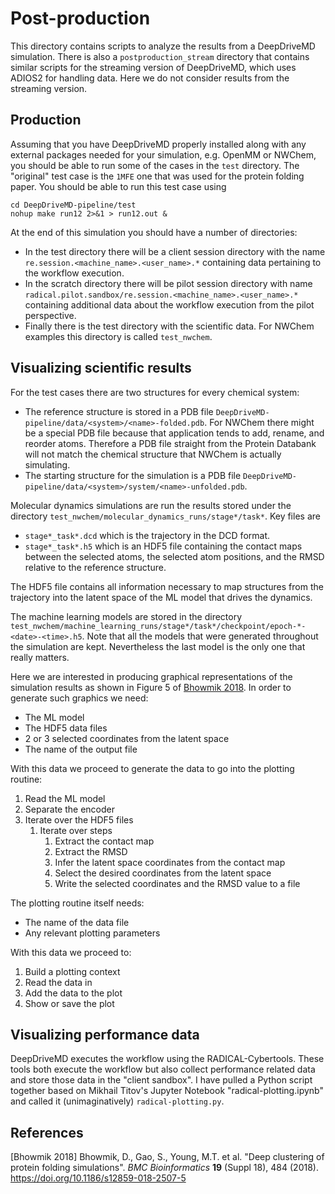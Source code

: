 # Post-production

This directory contains scripts to analyze the results from a DeepDriveMD simulation.
There is also a `postproduction_stream` directory that contains similar scripts for 
the streaming version of DeepDriveMD, which uses ADIOS2 for handling data. Here we do
not consider results from the streaming version.

## Production

Assuming that you have DeepDriveMD properly installed along with any external packages
needed for your simulation, e.g. OpenMM or NWChem, you should be able to run some
of the cases in the `test` directory. The "original" test case is the `1MFE` one
that was used for the protein folding paper. You should be able to run this test case
using

```
cd DeepDriveMD-pipeline/test
nohup make run12 2>&1 > run12.out &
```

At the end of this simulation you should have a number of directories:

- In the test directory there will be a client session directory with the
  name `re.session.<machine_name>.<user_name>.*` containing data pertaining
  to the workflow execution.
- In the scratch directory there will be pilot session directory with name
  `radical.pilot.sandbox/re.session.<machine_name>.<user_name>.*` containing
  additional data about the workflow execution from the pilot perspective.
- Finally there is the test directory with the scientific data. For NWChem
  examples this directory is called `test_nwchem`.

## Visualizing scientific results

For the test cases there are two structures for every chemical system:

- The reference structure is stored in a PDB file 
  `DeepDriveMD-pipeline/data/<system>/<name>-folded.pdb`. For NWChem there
  might be a special PDB file because that application tends to add, rename,
  and reorder atoms. Therefore a PDB file straight from the Protein Databank 
  will not match the chemical structure that NWChem is actually simulating.
- The starting structure for the simulation is a PDB file 
  `DeepDriveMD-pipeline/data/<system>/system/<name>-unfolded.pdb`.

Molecular dynamics simulations are run the results stored under the directory
`test_nwchem/molecular_dynamics_runs/stage*/task*`. Key files are 

- `stage*_task*.dcd` which is the trajectory in the DCD format.
- `stage*_task*.h5` which is an HDF5 file containing the contact maps between
  the selected atoms, the selected atom positions, and the RMSD relative to
  the reference structure.

The HDF5 file contains all information necessary to map structures from the
trajectory into the latent space of the ML model that drives the dynamics.

The machine learning models are stored in the directory
`test_nwchem/machine_learning_runs/stage*/task*/checkpoint/epoch-*-<date>-<time>.h5`.
Note that all the models that were generated throughout the simulation are kept.
Nevertheless the last model is the only one that really matters.

Here we are interested in producing graphical representations of the simulation 
results as shown in Figure 5 of [Bhowmik 2018](#bhowmik-2018). 
In order to generate such graphics we need:

- The ML model
- The HDF5 data files
- 2 or 3 selected coordinates from the latent space
- The name of the output file

With this data we proceed to generate the data to go into the plotting routine:

  1. Read the ML model
  2. Separate the encoder
  3. Iterate over the HDF5 files
     1. Iterate over steps
        1. Extract the contact map
        2. Extract the RMSD
        3. Infer the latent space coordinates from the contact map
        4. Select the desired coordinates from the latent space
        5. Write the selected coordinates and the RMSD value to a file

The plotting routine itself needs:

- The name of the data file
- Any relevant plotting parameters

With this data we proceed to:

  1. Build a plotting context
  2. Read the data in
  3. Add the data to the plot
  4. Show or save the plot

## Visualizing performance data

DeepDriveMD executes the workflow using the RADICAL-Cybertools. These tools
both execute the workflow but also collect performance related data and store
those data in the "client sandbox". I have pulled a Python script together
based on Mikhail Titov's Jupyter Notebook "radical-plotting.ipynb" and 
called it (unimaginatively) `radical-plotting.py`.

## References

<A name="bhowmik-2018">[Bhowmik 2018]</A>
    Bhowmik, D., Gao, S., Young, M.T. et al. 
    "Deep clustering of protein folding simulations". _BMC Bioinformatics_ **19**
    (Suppl 18), 484 (2018). https://doi.org/10.1186/s12859-018-2507-5
